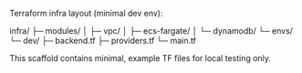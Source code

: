 Terraform infra layout (minimal dev env):

infra/
├─ modules/
│  ├─ vpc/
│  ├─ ecs-fargate/
│  └─ dynamodb/
└─ envs/
   └─ dev/
      ├─ backend.tf
      ├─ providers.tf
      └─ main.tf

This scaffold contains minimal, example TF files for local testing only.
